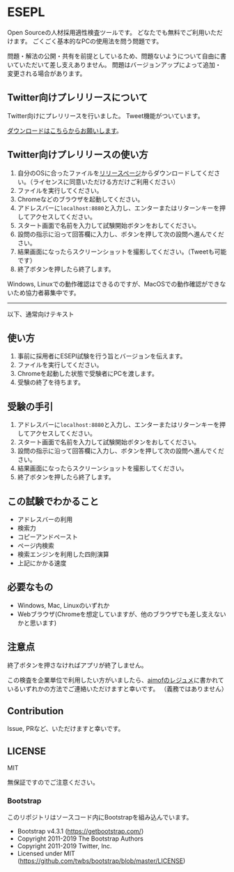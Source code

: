 # ESEPL

Open Sourceの人材採用適性検査ツールです。
どなたでも無料でご利用いただけます。
ごくごく基本的なPCの使用法を問う問題です。

問題・解法の公開・共有を前提としているため、問題ないようについて自由に書いていただいて差し支えありません。
問題はバージョンアップによって追加・変更される場合があります。

## Twitter向けプレリリースについて

Twitter向けにプレリリースを行いました。
Tweet機能がついています。


[ダウンロードはこちらからお願いします](https://github.com/aimof/esepi/releases/tag/Twitter0.0.1)。

## Twitter向けプレリリースの使い方

1. 自分のOSに合ったファイルを[リリースページ](https://github.com/aimof/esepi/releases/tag/Twitter0.0.1)からダウンロードしてください。（ライセンスに同意いただける方だけご利用ください）
2. ファイルを実行してください。
3. Chromeなどのブラウザを起動してください。
4. アドレスバーに`localhost:8880`と入力し、エンターまたはリターンキーを押してアクセスしてください。
5. スタート画面で名前を入力して試験開始ボタンをおしてください。
6. 設問の指示に沿って回答欄に入力し、ボタンを押して次の設問へ進んでください。
7. 結果画面になったらスクリーンショットを撮影してください。（Tweetも可能です）
8. 終了ボタンを押したら終了します。

Windows, Linuxでの動作確認はできるのですが、MacOSでの動作確認ができないため協力者募集中です。

---

以下、通常向けテキスト

## 使い方

1. 事前に採用者にESEPI試験を行う旨とバージョンを伝えます。
2. ファイルを実行してください。
3. Chromeを起動した状態で受験者にPCを渡します。
4. 受験の終了を待ちます。

## 受験の手引

1. アドレスバーに`localhost:8880`と入力し、エンターまたはリターンキーを押してアクセスしてください。
2. スタート画面で名前を入力して試験開始ボタンをおしてください。
3. 設問の指示に沿って回答欄に入力し、ボタンを押して次の設問へ進んでください。
4. 結果画面になったらスクリーンショットを撮影してください。
5. 終了ボタンを押したら終了します。

## この試験でわかること

* アドレスバーの利用
* 検索力
* コピーアンドペースト
* ページ内検索
* 検索エンジンを利用した四則演算
* 上記にかかる速度

## 必要なもの

* Windows, Mac, Linuxのいずれか
* Webブラウザ(Chromeを想定していますが、他のブラウザでも差し支えないかと思います)

## 注意点

終了ボタンを押さなければアプリが終了しません。

この検査を企業単位で利用したい方がいましたら、[aimofのレジュメ](https://github.com/aimof/resume)に書かれているいずれかの方法でご連絡いただけますと幸いです。
（義務ではありません）

## Contribution

Issue, PRなど、いただけますと幸いです。

## LICENSE

MIT

無保証ですのでご注意ください。

### Bootstrap

このリポジトリはソースコード内にBootstrapを組み込んでいます。

 * Bootstrap v4.3.1 (https://getbootstrap.com/)
 * Copyright 2011-2019 The Bootstrap Authors
 * Copyright 2011-2019 Twitter, Inc.
 * Licensed under MIT (https://github.com/twbs/bootstrap/blob/master/LICENSE)